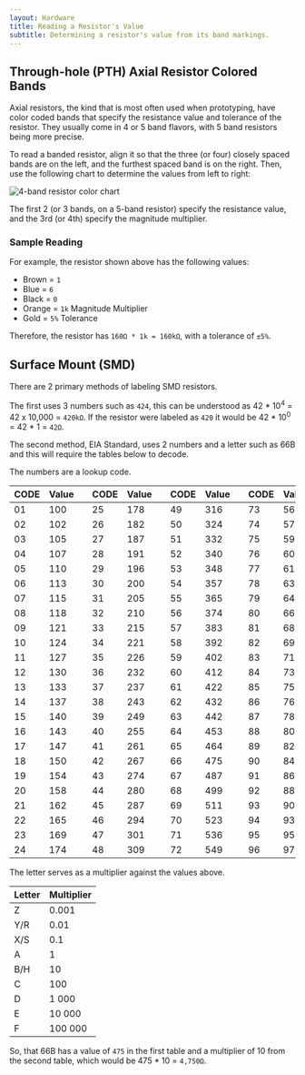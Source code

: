 ```yaml
---
layout: Hardware
title: Reading a Resistor's Value
subtitle: Determining a resistor's value from its band markings.
---
```


## Through-hole (PTH) Axial Resistor Colored Bands

Axial resistors, the kind that is most often used when prototyping, have color coded bands that specify the resistance value and tolerance of the resistor. They usually come in 4 or 5 band flavors, with 5 band resistors being more precise.

To read a banded resistor, align it so that the three (or four) closely spaced bands are on the left, and the furthest spaced band is on the right. Then, use the following chart to determine the values from left to right:

![4-band resistor color chart](/Common_Files/Reading_Axial_Resistors.svg)

The first 2 (or 3 bands, on a 5-band resistor) specify the resistance value, and the 3rd (or 4th) specify the magnitude multiplier.

### Sample Reading

For example, the resistor shown above has the following values:

* Brown = `1`
* Blue = `6`
* Black = `0`
* Orange = `1k` Magnitude Multiplier
* Gold = `5%` Tolerance

Therefore, the resistor has `160Ω * 1k = 160kΩ`, with a tolerance of `±5%`.


## Surface Mount (SMD)
There are 2 primary methods of labeling SMD resistors.

The first uses 3 numbers such as `424`, this can be understood as 42 * 10<sup>4</sup> = 42 x 10,000 = `420kΩ`.  If the resistor were labeled as `420` it would be 42 * 10<sup>0</sup> = 42 * 1 = `42Ω`.

The second method, EIA Standard, uses 2 numbers and a letter such as 66B and this will require the tables below to decode.

The numbers are a lookup code.

| CODE | Value | | CODE | Value | | CODE | Value | | CODE | Value |
|------|-------|-|------|-------|-|------|-------|-|------|-------|
| 01   | 100   | | 25   | 178   | | 49   | 316   | | 73   | 562   |
| 02   | 102   | | 26   | 182   | | 50   | 324   | | 74   | 576   |
| 03   | 105   | | 27   | 187   | | 51   | 332   | | 75   | 590   |
| 04   | 107   | | 28   | 191   | | 52   | 340   | | 76   | 604   |
| 05   | 110   | | 29   | 196   | | 53   | 348   | | 77   | 619   |
| 06   | 113   | | 30   | 200   | | 54   | 357   | | 78   | 634   |
| 07   | 115   | | 31   | 205   | | 55   | 365   | | 79   | 649   |
| 08   | 118   | | 32   | 210   | | 56   | 374   | | 80   | 665   |
| 09   | 121   | | 33   | 215   | | 57   | 383   | | 81   | 681   |
| 10   | 124   | | 34   | 221   | | 58   | 392   | | 82   | 698   |
| 11   | 127   | | 35   | 226   | | 59   | 402   | | 83   | 715   |
| 12   | 130   | | 36   | 232   | | 60   | 412   | | 84   | 732   |
| 13   | 133   | | 37   | 237   | | 61   | 422   | | 85   | 750   |
| 14   | 137   | | 38   | 243   | | 62   | 432   | | 86   | 768   |
| 15   | 140   | | 39   | 249   | | 63   | 442   | | 87   | 787   |
| 16   | 143   | | 40   | 255   | | 64   | 453   | | 88   | 806   |
| 17   | 147   | | 41   | 261   | | 65   | 464   | | 89   | 825   |
| 18   | 150   | | 42   | 267   | | 66   | 475   | | 90   | 845   |
| 19   | 154   | | 43   | 274   | | 67   | 487   | | 91   | 866   |
| 20   | 158   | | 44   | 280   | | 68   | 499   | | 92   | 887   |
| 21   | 162   | | 45   | 287   | | 69   | 511   | | 93   | 909   |
| 22   | 165   | | 46   | 294   | | 70   | 523   | | 94   | 931   |
| 23   | 169   | | 47   | 301   | | 71   | 536   | | 95   | 953   |
| 24   | 174   | | 48   | 309   | | 72   | 549   | | 96   | 976   |

The letter serves as a multiplier against the values above.

| Letter | Multiplier |
|--------|------------|
| Z      | 0.001      |
| Y/R    | 0.01       |
| X/S    | 0.1        |
| A      | 1          |
| B/H    | 10         |
| C      | 100        |
| D      | 1 000      |
| E      | 10 000     |
| F      | 100 000    |

So, that 66B has a value of `475` in the first table and a multiplier of 10 from the second table, which would be 475 * 10 = `4,750Ω`.
